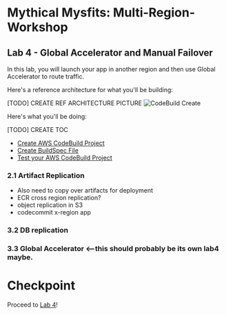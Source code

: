# Mythical Mysfits: Multi-Region-Workshop

## Lab 4 - Global Accelerator and Manual Failover

In this lab, you will launch your app in another region and then use Global Accelerator to route traffic. 

Here's a reference architecture for what you'll be building:

[TODO] CREATE REF ARCHITECTURE PICTURE
![CodeBuild Create](images/arch-codebuild.png)

Here's what you'll be doing:

[TODO] CREATE TOC
* [Create AWS CodeBuild Project](#create-aws-codebuild-project)
* [Create BuildSpec File](#create-buildspec-file)
* [Test your AWS CodeBuild Project](#test-your-aws-codebuild-project)

### 2.1 Artifact Replication
- Also need to copy over artifacts for deployment
- ECR cross region replication?
- object replication in S3
- codecommit x-region app

### 3.2 DB replication

### 3.3 Global Accelerator <--this should probably be its own lab4 maybe. 

# Checkpoint 

Proceed to [Lab 4](../lab-5-loadtest)!
